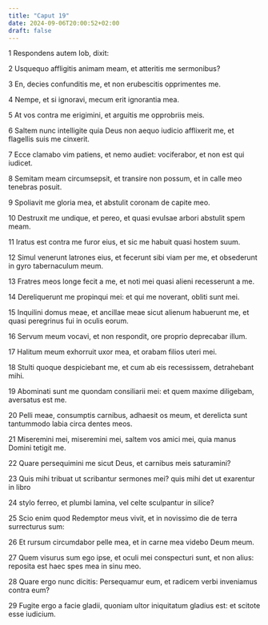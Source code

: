 ```yaml
---
title: "Caput 19"
date: 2024-09-06T20:00:52+02:00
draft: false
---
```



1 Respondens autem Iob, dixit:

2 Usquequo affligitis animam meam, et atteritis me sermonibus?

3 En, decies confunditis me, et non erubescitis opprimentes me.

4 Nempe, et si ignoravi, mecum erit ignorantia mea.

5 At vos contra me erigimini, et arguitis me opprobriis meis.

6 Saltem nunc intelligite quia Deus non aequo iudicio afflixerit me, et flagellis suis me cinxerit.

7 Ecce clamabo vim patiens, et nemo audiet: vociferabor, et non est qui iudicet.

8 Semitam meam circumsepsit, et transire non possum, et in calle meo tenebras posuit.

9 Spoliavit me gloria mea, et abstulit coronam de capite meo.

10 Destruxit me undique, et pereo, et quasi evulsae arbori abstulit spem meam.

11 Iratus est contra me furor eius, et sic me habuit quasi hostem suum.

12 Simul venerunt latrones eius, et fecerunt sibi viam per me, et obsederunt in gyro tabernaculum meum.

13 Fratres meos longe fecit a me, et noti mei quasi alieni recesserunt a me.

14 Dereliquerunt me propinqui mei: et qui me noverant, obliti sunt mei.

15 Inquilini domus meae, et ancillae meae sicut alienum habuerunt me, et quasi peregrinus fui in oculis eorum.

16 Servum meum vocavi, et non respondit, ore proprio deprecabar illum.

17 Halitum meum exhorruit uxor mea, et orabam filios uteri mei.

18 Stulti quoque despiciebant me, et cum ab eis recessissem, detrahebant mihi.

19 Abominati sunt me quondam consiliarii mei: et quem maxime diligebam, aversatus est me.

20 Pelli meae, consumptis carnibus, adhaesit os meum, et derelicta sunt tantummodo labia circa dentes meos.

21 Miseremini mei, miseremini mei, saltem vos amici mei, quia manus Domini tetigit me.

22 Quare persequimini me sicut Deus, et carnibus meis saturamini?

23 Quis mihi tribuat ut scribantur sermones mei? quis mihi det ut exarentur in libro

24 stylo ferreo, et plumbi lamina, vel celte sculpantur in silice?

25 Scio enim quod Redemptor meus vivit, et in novissimo die de terra surrecturus sum:

26 Et rursum circumdabor pelle mea, et in carne mea videbo Deum meum.

27 Quem visurus sum ego ipse, et oculi mei conspecturi sunt, et non alius: reposita est haec spes mea in sinu meo.

28 Quare ergo nunc dicitis: Persequamur eum, et radicem verbi inveniamus contra eum?

29 Fugite ergo a facie gladii, quoniam ultor iniquitatum gladius est: et scitote esse iudicium.

